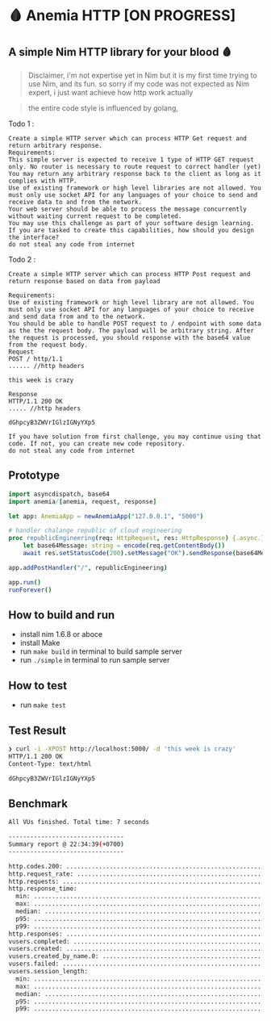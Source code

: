 # 🩸 Anemia HTTP [ON PROGRESS]
## A simple Nim HTTP library for your blood 🩸

> Disclaimer, i'm not expertise yet in Nim but it is my first time trying to use Nim, and its fun. so sorry if my code was not expected as Nim expert, i just want achieve how http work actually

> the entire code style is influenced by golang, 

Todo 1 :
    
    Create a simple HTTP server which can process HTTP Get request and return arbitrary response. 
    Requirements:
    This simple server is expected to receive 1 type of HTTP GET request only. No router is necessary to route request to correct handler (yet)
    You may return any arbitrary response back to the client as long as it complies with HTTP.
    Use of existing framework or high level libraries are not allowed. You must only use socket API for any languages of your choice to send and receive data to and from the network.
    Your web server should be able to process the message concurrently without waiting current request to be completed.
    You may use this challenge as part of your software design learning. If you are tasked to create this capabilities, how should you design the interface?
    do not steal any code from internet

Todo 2 :
    
    Create a simple HTTP server which can process HTTP Post request and return response based on data from payload

    Requirements:
    Use of existing framework or high level library are not allowed. You must only use socket API for any languages of your choice to receive and send data from and to the network.
    You should be able to handle POST request to / endpoint with some data as the the request body. The payload will be arbitrary string. After the request is processed, you should response with the base64 value from the request body.
    Request
    POST / http/1.1
    ...... //http headers

    this week is crazy

    Response
    HTTP/1.1 200 OK
    ..... //http headers

    dGhpcyB3ZWVrIGlzIGNyYXp5

    If you have solution from first challenge, you may continue using that code. If not, you can create new code repository.
    do not steal any code from internet

## Prototype
```nim
import asyncdispatch, base64
import anemia/[anemia, request, response]

let app: AnemiaApp = newAnemiaApp("127.0.0.1", "5000")

# handler chalange republic of cloud engineering
proc republicEngineering(req: HttpRequest, res: HttpResponse) {.async.} =
    let base64Message: string = encode(req.getContentBody())
    await res.setStatusCode(200).setMessage("OK").sendResponse(base64Message)

app.addPostHandler("/", republicEngineering)

app.run()
runForever()
```
## How to build and run
- install nim 1.6.8 or aboce
- install Make
- run `make build` in terminal to build sample server
- run `./simple` in terminal to run sample server

## How to test
- run `make test `
## Test Result
```bash                  
❯ curl -i -XPOST http://localhost:5000/ -d 'this week is crazy'
HTTP/1.1 200 OK
Content-Type: text/html

dGhpcyB3ZWVrIGlzIGNyYXp5
```

## Benchmark
```bash
All VUs finished. Total time: 7 seconds

--------------------------------
Summary report @ 22:34:39(+0700)
--------------------------------

http.codes.200: ................................................................ 5000
http.request_rate: ............................................................. 1000/sec
http.requests: ................................................................. 5000
http.response_time:
  min: ......................................................................... 0
  max: ......................................................................... 13
  median: ...................................................................... 0
  p95: ......................................................................... 1
  p99: ......................................................................... 3
http.responses: ................................................................ 5000
vusers.completed: .............................................................. 5000
vusers.created: ................................................................ 5000
vusers.created_by_name.0: ...................................................... 5000
vusers.failed: ................................................................. 0
vusers.session_length:
  min: ......................................................................... 0.4
  max: ......................................................................... 24.1
  median: ...................................................................... 0.7
  p95: ......................................................................... 2.2
  p99: ......................................................................... 8.4
```